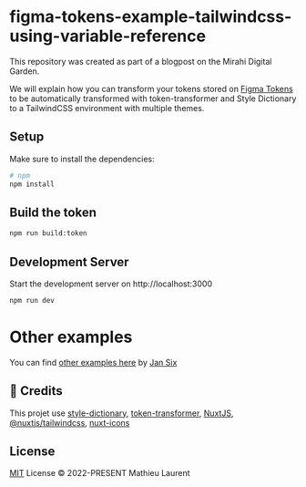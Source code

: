 # figma-tokens-example-tailwindcss-using-variable-reference

This repository was created as part of a blogpost on the Mirahi Digital Garden.

We will explain how you can transform your tokens stored on [Figma Tokens](https://github.com/six7/figma-tokens) to be automatically transformed with token-transformer and Style Dictionary to a TailwindCSS environment with multiple themes.



## Setup

Make sure to install the dependencies:

```bash
# npm
npm install
```

## Build the token

```bash
npm run build:token
```

## Development Server

Start the development server on http://localhost:3000

```bash
npm run dev
```

# Other examples

You can find [other examples here](https://github.com/six7/figma-tokens-examples) by [Jan Six](https://twitter.com/six7) 

## 💖 Credits

This projet use [style-dictionary](https://github.com/amzn/style-dictionary), [token-transformer](https://github.com/six7/figma-tokens/tree/main/token-transformer), [NuxtJS](https://github.com/nuxt/framework), [@nuxtjs/tailwindcss](https://github.com/nuxt-modules/tailwindcss), [nuxt-icons](https://github.com/nuxt-modules/icon)

## License

[MIT](./LICENSE) License &copy; 2022-PRESENT Mathieu Laurent